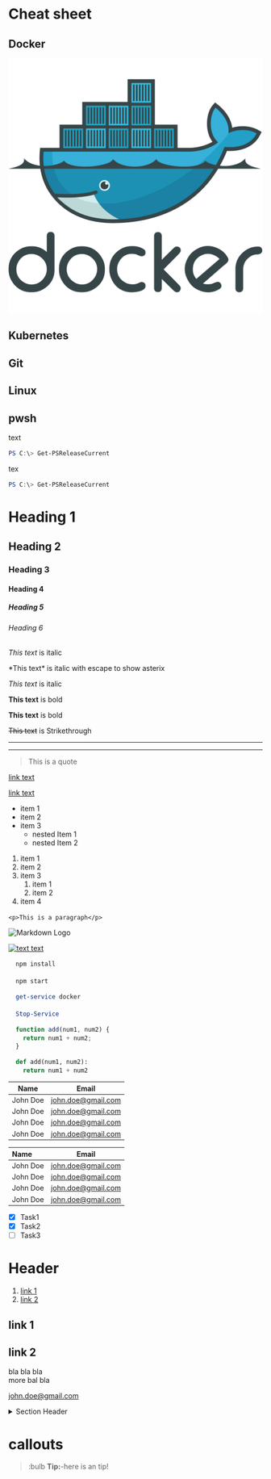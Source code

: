 # Cheat sheet

## Docker
[![Docker](./images/docker-logo.svg)](https://google.com)

## Kubernetes

## Git

## Linux

## pwsh
text

```powershell
PS C:\> Get-PSReleaseCurrent
```
tex


```powershell
PS C:\> Get-PSReleaseCurrent
```

<!-- Headings -->
# Heading 1
## Heading 2
### Heading 3
#### Heading 4
##### Heading 5
###### Heading 6

<!-- Italics -->
*This text* is italic

\*This text* is italic with escape to show asterix

_This text_ is italic

<!-- Bold -->
**This text** is bold

__This text__ is bold

<!-- Strikethrough -->
~~This text~~ is Strikethrough

<!-- Horizontal Rule -->
---
___

<!-- Blockquote -->
> This is a quote

<!-- Links -->
[link text](https://google.com)

[link text](https://google.com "hoover over text")

<!-- UL -->
* item 1
* item 2
* item 3
  * nested Item 1
  * nested Item 2

<!-- OL -->
1. item 1
1. item 2
1. item 3
   1. item 1
   1. item 2
1. item 4   

<!-- Inline code block -->
`<p>This is a paragraph</p>`

<!-- Image -->
![Markdown Logo](https://markdown-here.com/img/icon256.png)

[![text text](./imags/image.png)](https://google.com)

<!-- Github Markdown -->

<!-- Code block -->
```bash
  npm install

  npm start
```
```powershell
  get-service docker

  Stop-Service
```
```javascript
  function add(num1, num2) {
    return num1 + num2;
  }
```
```python
  def add(num1, num2):
    return num1 + num2
```

<!-- Tabels -->
| Name      | Email              |
| --------- | ------------------ |
| John Doe  | john.doe@gmail.com |
| John Doe  | john.doe@gmail.com |
| John Doe  | john.doe@gmail.com |
| John Doe  | john.doe@gmail.com |

<!-- Tabels with aligment-->
| Name      | Email              |
| :--------- | :------------------: |
| John Doe  | john.doe@gmail.com |
| John Doe  | john.doe@gmail.com |
| John Doe  | john.doe@gmail.com |
| John Doe  | john.doe@gmail.com |


<!-- Task list -->
* [x] Task1
* [x] Task2
* [ ] Task3

<!-- Anchor Ling-->
# Header
1. [link 1](#link-1)
1. [link 2](#link-2)

## link 1

## link 2


<!-- some text-->
bla bla bla <br> more bal bla

<!-- Email Address-->
<john.doe@gmail.com>

<!-- hidden text-->
<details>
    <summary>Section Header</summary>

    Section body text.
    * list 1
    * list 2

</details>

<!-- tip-->
# callouts
> :bulb **Tip:**-here is an tip!

